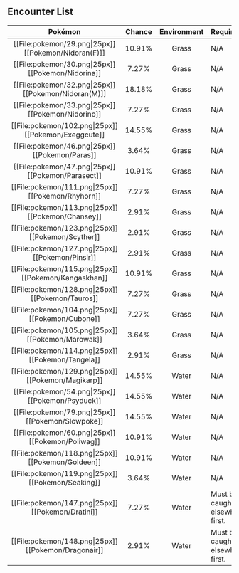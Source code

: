 ## Encounter List
Pokémon | Chance | Environment | Requirement
:---: | :---: | :---: | :---
| [[File:pokemon/29.png\|25px]] [[Pokemon/Nidoran(F)]] | 10.91% | Grass | N/A
| [[File:pokemon/30.png\|25px]] [[Pokemon/Nidorina]] | 7.27% | Grass | N/A
| [[File:pokemon/32.png\|25px]] [[Pokemon/Nidoran(M)]] | 18.18% | Grass | N/A
| [[File:pokemon/33.png\|25px]] [[Pokemon/Nidorino]] | 7.27% | Grass | N/A
| [[File:pokemon/102.png\|25px]] [[Pokemon/Exeggcute]] | 14.55% | Grass | N/A
| [[File:pokemon/46.png\|25px]] [[Pokemon/Paras]] | 3.64% | Grass | N/A
| [[File:pokemon/47.png\|25px]] [[Pokemon/Parasect]] | 10.91% | Grass | N/A
| [[File:pokemon/111.png\|25px]] [[Pokemon/Rhyhorn]] | 7.27% | Grass | N/A
| [[File:pokemon/113.png\|25px]] [[Pokemon/Chansey]] | 2.91% | Grass | N/A
| [[File:pokemon/123.png\|25px]] [[Pokemon/Scyther]] | 2.91% | Grass | N/A
| [[File:pokemon/127.png\|25px]] [[Pokemon/Pinsir]] | 2.91% | Grass | N/A
| [[File:pokemon/115.png\|25px]] [[Pokemon/Kangaskhan]] | 10.91% | Grass | N/A
| [[File:pokemon/128.png\|25px]] [[Pokemon/Tauros]] | 7.27% | Grass | N/A
| [[File:pokemon/104.png\|25px]] [[Pokemon/Cubone]] | 7.27% | Grass | N/A
| [[File:pokemon/105.png\|25px]] [[Pokemon/Marowak]] | 3.64% | Grass | N/A
| [[File:pokemon/114.png\|25px]] [[Pokemon/Tangela]] | 2.91% | Grass | N/A
| [[File:pokemon/129.png\|25px]] [[Pokemon/Magikarp]] | 14.55% | Water | N/A
| [[File:pokemon/54.png\|25px]] [[Pokemon/Psyduck]] | 14.55% | Water | N/A
| [[File:pokemon/79.png\|25px]] [[Pokemon/Slowpoke]] | 14.55% | Water | N/A
| [[File:pokemon/60.png\|25px]] [[Pokemon/Poliwag]] | 10.91% | Water | N/A
| [[File:pokemon/118.png\|25px]] [[Pokemon/Goldeen]] | 10.91% | Water | N/A
| [[File:pokemon/119.png\|25px]] [[Pokemon/Seaking]] | 3.64% | Water | N/A
| [[File:pokemon/147.png\|25px]] [[Pokemon/Dratini]] | 7.27% | Water | Must be caught elsewhere first.
| [[File:pokemon/148.png\|25px]] [[Pokemon/Dragonair]] | 2.91% | Water | Must be caught elsewhere first.